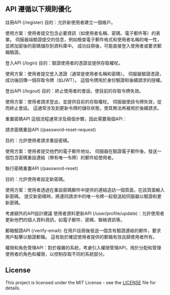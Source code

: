 ## API 遵循以下規則優化
註冊API (/register)
目的：允許新使用者建立一個帳戶。

使用方案：使用者提交包含必要資訊（如使用者名稱、密碼、電子郵件等）的表單。 伺服器端驗證提交的信息，例如檢查電子郵件格式和使用者名稱的唯一性，並將加密後的密碼儲存到資料庫中。 成功註冊後，可能直接登入使用者或要求郵箱驗證。

登入API (/login)
目的：驗證使用者的憑證並提供存取權杖。

使用方案：使用者提交登入憑證（通常是使用者名稱和密碼）。 伺服器驗證憑證，成功後回傳一個存取令牌（如JWT）。 這個令牌用於身份驗證和後續請求的授權。

登出API (/logout)
目的：終止使用者的會話，使目前的存取令牌失效。

使用方案：使用者請求登出，並提供目前的存取權杖。 伺服器使該令牌失效，從而終止會話。 這通常涉及到更新令牌的儲存狀態，使其無法再被用於後續請求。

重置密碼API
這個流程通常涉及兩個步驟，因此需要兩個API：

請求密碼重設API (/password-reset-request)

目的：允許使用者請求重設密碼。

使用方案：使用者提交他們的電子郵件地址。 伺服器在驗證電子郵件後，發送一個包含密碼重設連結（帶有唯一令牌）的郵件給使用者。

執行密碼重置API (/password-reset)

目的：允許使用者設定新密碼。

使用方案：使用者透過在重設密碼郵件中提供的連結造訪一個頁面，在該頁面輸入新密碼。 提交新密碼時，將連同請求中的唯一令牌一起發送給伺服器以驗證和更新密碼。

考慮額外的API設計建議
使用者資料更新API (/user/profile/update)：允許使用者更新他們的個人資料資訊，如電子郵件、密碼、聯絡資訊等。

郵箱驗證API (/verify-email): 在用戶註冊後發送一個含有驗證連結的郵件，要求用戶點擊以驗證郵箱。 這有助於確認使用者提供的郵箱有效且歸使用者所有。

權限和角色管理API：對於複雜的系統，考慮引入權限管理API，用於分配和管理使用者的角色和權限，以控制存取不同的系統部分。

## License

This project is licensed under the MIT License - see the [LICENSE](LICENSE) file for details.